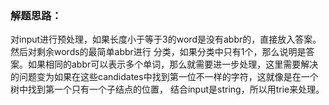 ### 解题思路：
对input进行预处理，如果长度小于等于3的word是没有abbr的，直接放入答案。然后对剩余words的最简单abbr进行
分类，如果分类中只有1个，那么说明是答案。如果相同的abbr可以表示多个单词，那么就需要进一步处理，这里需要解决
的问题变为如果在这些candidates中找到第一位不一样的字符，这就像是在一个树中找到第一个只有一个子结点的位置，
结合input是string，所以用trie来处理。